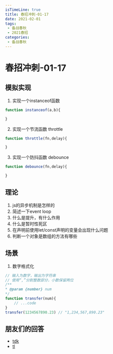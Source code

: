 ```yaml
---
isTimeLine: true
title: 春招冲刺-01-17
date: 2021-02-01
tags:
 - 备战春秋
 - 2021春招
categories:
 - 备战春秋
---
```

# 春招冲刺-01-17

## 模拟实现
1. 实现一个instanceof函数
```js
function instanceof(a,b){

}
```

2. 实现一个节流函数 throttle

```js
function throttle(fn,delay){

}
```

3. 实现一个防抖函数 debounce 
```js
function debounce(fn,delay){

}
```
## 理论
1. js的异步机制是怎样的
2. 简述一下event loop
3. 什么是提升，有什么作用
4. 什么是暂时性死区
5. 在声明前使用let/const声明的变量会出现什么问题
6. 判断一个对象是数组的方法有哪些

## 场景
1. 数字格式化
```js
// 输入为数字，输出为字符串
// 使用“,”分割整数部分，小数保留两位
/**
* @param {number} num
*/
function transfer(num){
    // ...code
}
transfer(1234567890.23) // "1,234,567,890.23"
```

## 朋友们的回答
* [tdk](https://www.cnblogs.com/dark-duck/p/14289579.html)
* [tl](https://juejin.cn/post/6918694221184499719)

<comment/>
<tongji/>